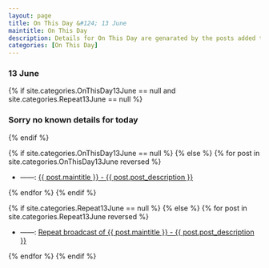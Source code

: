 ```yaml
---
layout: page
title: On This Day &#124; 13 June
maintitle: On This Day
description: Details for On This Day are genarated by the posts added to the website so the content is subject to changes/updates over time.
categories: [On This Day]
---
```


<h3>13 June</h3>

{% if site.categories.OnThisDay13June == null and site.categories.Repeat13June == null %}
  <h3>Sorry no known details for today</h3>
{% endif %}

{% if site.categories.OnThisDay13June == null %}
{% else %}
{% for post in site.categories.OnThisDay13June reversed %}
<ul>
<li> ——: <a href="{{ post.url }}">{{ post.maintitle }} - {{ post.post_description }}</a></li>
</ul>
{% endfor %}
{% endif %}

{% if site.categories.Repeat13June == null %}
{% else %}
{% for post in site.categories.Repeat13June reversed %}
<ul>
<li> ——: <a href="{{ post.url }}">Repeat broadcast of {{ post.maintitle }} - {{ post.post_description }}</a></li>
</ul>
{% endfor %}
{% endif %}
